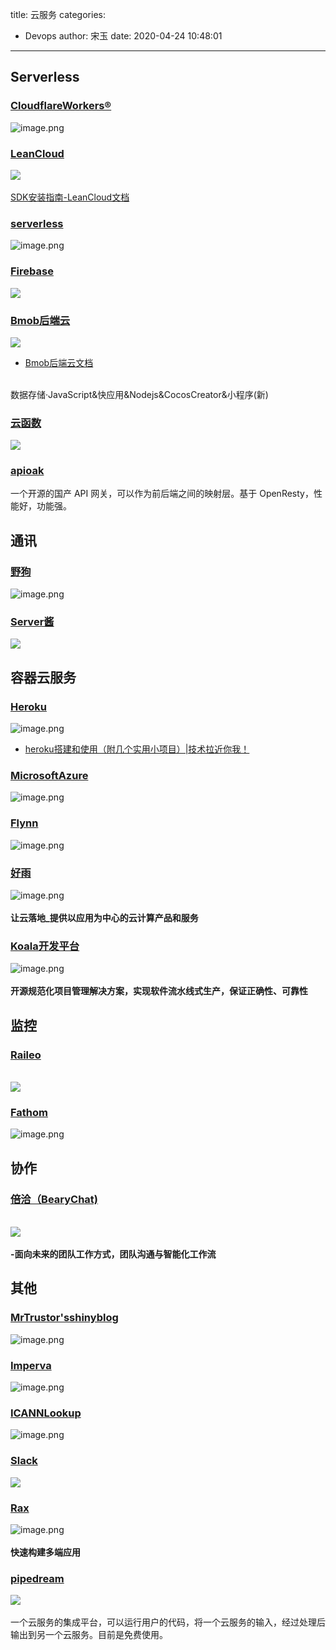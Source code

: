 title: 云服务
categories:
 - Devops
author: 宋玉
date: 2020-04-24 10:48:01
---

## Serverless

### [CloudflareWorkers®](https://workers.cloudflare.com/)
![image.png](https://cdn.nlark.com/yuque/0/2020/png/394169/1583073798130-d97dfef5-6324-4f73-ace8-f579f10cc6db.png#align=left&display=inline&height=763&margin=%5Bobject%20Object%5D&name=image.png&originHeight=1526&originWidth=2866&size=644391&status=done&style=none&width=1433)

### [LeanCloud](https://leancloud.cn/docs/)
![](https://cdn.nlark.com/yuque/0/2020/png/394169/1583055008659-5816cec0-2160-4506-b76d-6114129a22a1.png#align=left&display=inline&height=769&margin=%5Bobject%20Object%5D&originHeight=769&originWidth=1440&size=0&status=done&style=none&width=1440)<br />
<br />[SDK安装指南-LeanCloud文档](https://leancloud.cn/docs/start.html#hash1778723680)

### [serverless](https://serverless.com/)
![image.png](https://cdn.nlark.com/yuque/0/2020/png/394169/1583074181861-dad96262-5d49-4d58-805b-f931ebae9a96.png#align=left&display=inline&height=762&margin=%5Bobject%20Object%5D&name=image.png&originHeight=1524&originWidth=2882&size=200638&status=done&style=none&width=1441)

### [Firebase](https://firebase.google.cn/docs/)
![](https://cdn.nlark.com/yuque/0/2020/png/394169/1583055008685-61265e01-c297-4cd4-945e-681eaa06c4b3.png#align=left&display=inline&height=769&margin=%5Bobject%20Object%5D&originHeight=769&originWidth=1440&size=0&status=done&style=none&width=1440)

### [Bmob后端云](https://www.bmob.cn/)
![](https://cdn.nlark.com/yuque/0/2020/png/394169/1583055008728-57985e11-52ed-4c5a-ad9c-45af500d7d9e.png#align=left&display=inline&height=769&margin=%5Bobject%20Object%5D&originHeight=769&originWidth=1440&size=0&status=done&style=none&width=1440)<br />

- [Bmob后端云文档](http://doc.bmob.cn/data/wechat_app_new/)


<br />数据存储·JavaScript&快应用&Nodejs&CocosCreator&小程序(新)

### [云函数](https://cloud.tencent.com/document/product/583/19694)
![](https://cdn.nlark.com/yuque/0/2020/png/394169/1583055008862-55a0597d-8962-4d92-a112-be6387999584.png#align=left&display=inline&height=769&margin=%5Bobject%20Object%5D&originHeight=769&originWidth=1440&size=0&status=done&style=none&width=1440)

### [apioak](https://github.com/apioak/apioak/blob/master/README_CN.md)
一个开源的国产 API 网关，可以作为前后端之间的映射层。基于 OpenResty，性能好，功能强。

## 通讯

### [野狗](https://docs.wilddog.com/overview/index.html?_ga=1.41530027.841634801.1550308506)
![image.png](https://cdn.nlark.com/yuque/0/2020/png/394169/1583073147311-da576d64-4c76-4c47-91f0-4752d2cb3f6d.png#align=left&display=inline&height=761&margin=%5Bobject%20Object%5D&name=image.png&originHeight=1522&originWidth=2868&size=346395&status=done&style=none&width=1434)

### [Server酱](https://sc.ftqq.com/3.version)
![](https://cdn.nlark.com/yuque/0/2020/png/394169/1583055008686-0fd66763-b990-40f9-9020-1e33aed6978b.png#align=left&display=inline&height=769&margin=%5Bobject%20Object%5D&originHeight=769&originWidth=1440&size=0&status=done&style=none&width=1440)<br />


## 容器云服务

### [Heroku](https://www.heroku.com/products)
![image.png](https://cdn.nlark.com/yuque/0/2020/png/394169/1583073624318-759d9614-a543-44a8-87e5-39d4b2b139e3.png#align=left&display=inline&height=761&margin=%5Bobject%20Object%5D&name=image.png&originHeight=1522&originWidth=2874&size=1363514&status=done&style=none&width=1437)<br />

- [heroku搭建和使用（附几个实用小项目）|技术拉近你我！](https://coderschool.cn/2819.html)




### [MicrosoftAzure](https://azure.microsoft.com/en-us/services/kubernetes-service/)
![image.png](https://cdn.nlark.com/yuque/0/2020/png/394169/1583073744425-c521511a-64c0-49ce-b945-858df5434d81.png#align=left&display=inline&height=764&margin=%5Bobject%20Object%5D&name=image.png&originHeight=1528&originWidth=2868&size=307832&status=done&style=none&width=1434)

### [Flynn](https://flynn.io/apps)
![image.png](https://cdn.nlark.com/yuque/0/2020/png/394169/1583073690643-1eb7c774-6693-46e1-a1a3-d2d9e80d4ec4.png#align=left&display=inline&height=763&margin=%5Bobject%20Object%5D&name=image.png&originHeight=1526&originWidth=2878&size=739360&status=done&style=none&width=1439)

### [好雨](https://www.goodrain.com/rainbond.html)
![image.png](https://cdn.nlark.com/yuque/0/2020/png/394169/1583073674905-4eb09ca6-f7d0-43ef-ae75-aaa1e33be88a.png#align=left&display=inline&height=762&margin=%5Bobject%20Object%5D&name=image.png&originHeight=1524&originWidth=2872&size=1526483&status=done&style=none&width=1436)<br />
<br />**让云落地_提供以应用为中心的云计算产品和服务**

### [Koala开发平台](http://www.openkoala.org/#page3)
![image.png](https://cdn.nlark.com/yuque/0/2020/png/394169/1583064887073-4c9e9f6f-027c-4a4b-96b7-a3be3cf753bb.png#align=left&display=inline&height=759&margin=%5Bobject%20Object%5D&name=image.png&originHeight=1518&originWidth=2868&size=545994&status=done&style=none&width=1434)<br />
<br />**开源规范化项目管理解决方案，实现软件流水线式生产，保证正确性、可靠性**

## 监控

### [Raileo](https://raileo.com/)

<br />![](https://cdn.nlark.com/yuque/0/2020/png/394169/1583055009098-d3986c25-17aa-4f61-be9e-36f63205da4a.png#align=left&display=inline&height=769&margin=%5Bobject%20Object%5D&originHeight=769&originWidth=1440&size=0&status=done&style=none&width=1440)

### [Fathom](https://usefathom.com/)
![image.png](https://cdn.nlark.com/yuque/0/2020/png/394169/1583546020601-6d79a8d5-154d-4eca-b41e-908cfe34f138.png#align=left&display=inline&height=763&margin=%5Bobject%20Object%5D&name=image.png&originHeight=1526&originWidth=2878&size=207103&status=done&style=none&width=1439)

## 协作

### [倍洽（BearyChat)](https://bearychat.com/)

<br />![](https://cdn.nlark.com/yuque/0/2020/png/394169/1583055008825-1ac56fb3-a426-4faf-9369-068ce7325aa3.png#align=left&display=inline&height=769&margin=%5Bobject%20Object%5D&originHeight=769&originWidth=1440&size=0&status=done&style=none&width=1440)<br />
<br />**-面向未来的团队工作方式，团队沟通与智能化工作流**

## 其他

### [MrTrustor'sshinyblog](https://blog.mrtrustor.net/post/making-this-blog-with-cloud-run/)
![image.png](https://cdn.nlark.com/yuque/0/2020/png/394169/1583073731030-b59a193b-883e-41d3-85c9-661376a5a481.png#align=left&display=inline&height=741&margin=%5Bobject%20Object%5D&name=image.png&originHeight=1482&originWidth=2878&size=320676&status=done&style=none&width=1439)

### [Imperva](https://www.imperva.com/)
![image.png](https://cdn.nlark.com/yuque/0/2020/png/394169/1583074041520-8abec4b6-968f-4589-ad39-e83b5075e819.png#align=left&display=inline&height=739&margin=%5Bobject%20Object%5D&name=image.png&originHeight=1478&originWidth=2880&size=2120509&status=done&style=none&width=1440)

### [ICANNLookup](https://lookup.icann.org/lookup)
![image.png](https://cdn.nlark.com/yuque/0/2020/png/394169/1583074010159-be2f17fd-a6b1-4ff2-ab56-5276435aaf72.png#align=left&display=inline&height=761&margin=%5Bobject%20Object%5D&name=image.png&originHeight=1522&originWidth=2874&size=398082&status=done&style=none&width=1437)<br />


### [Slack](https://api.slack.com/apps)
![](https://cdn.nlark.com/yuque/0/2020/png/394169/1583055008771-1145ca3d-8834-43b7-91cc-f6ee4c2751fe.png#align=left&display=inline&height=769&margin=%5Bobject%20Object%5D&originHeight=769&originWidth=1440&size=0&status=done&style=none&width=1440)<br />


### [Rax](https://rax.js.org/ssr)
![image.png](https://cdn.nlark.com/yuque/0/2020/png/394169/1583074311651-874cc3fa-bc7b-4fb4-8861-f611f49ba0c2.png#align=left&display=inline&height=765&margin=%5Bobject%20Object%5D&name=image.png&originHeight=1530&originWidth=2868&size=746522&status=done&style=none&width=1434)<br />
<br />**快速构建多端应用**

### [pipedream](https://pipedream.com/)
![](https://cdn.nlark.com/yuque/0/2020/jpeg/394169/1587696465698-5bdcf144-a976-4152-9f44-bc3e27b6319c.jpeg#align=left&display=inline&height=521&margin=%5Bobject%20Object%5D&originHeight=521&originWidth=427&size=0&status=done&style=none&width=427)<br />
<br />一个云服务的集成平台，可以运行用户的代码，将一个云服务的输入，经过处理后输出到另一个云服务。目前是免费使用。
